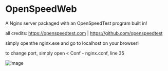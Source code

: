 # OpenSpeedWeb
A Nginx server packaged with an OpenSpeedTest program built in!

all credits: https://openspeedtest.com | https://github.com/openspeedtest

simply openthe nginx.exe and go to localhost on your browser!

to change port, simply open < Conf - nginx.conf, line 35

![image](https://user-images.githubusercontent.com/88512222/215025420-386063df-a821-481d-aa25-774b891be2be.png)

